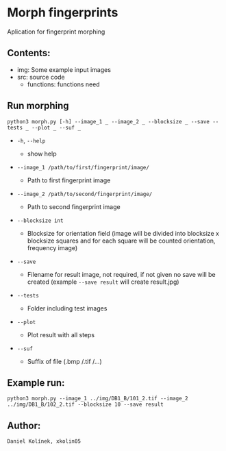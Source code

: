 # Morph fingerprints

Aplication for fingerprint morphing

## Contents:
-   img: Some example input images
-   src: source code
    - functions: functions need

## Run morphing
`python3 morph.py [-h] --image_1 _ --image_2 _ --blocksize _ --save --tests _ --plot _ --suf _`         

-   `-h`, `--help`
    -   show help

-   `--image_1 /path/to/first/fingerprint/image/`
    -   Path to first fingerprint image

-   `--image_2 /path/to/second/fingerprint/image/`
    -   Path to second fingerprint image

-   `--blocksize int`
    -   Blocksize for orientation field (image will be divided into blocksize x blocksize squares and for each square will be counted orientation, frequency image)

-   `--save`
    -   Filename for result image, not required, if not given no save will be created (example `--save result` will create result.jpg)

-   `--tests`
    -   Folder including test images

-   `--plot`
    -   Plot result with all steps

-   `--suf`
    -   Suffix of file (.bmp /.tif /...)
## Example run:
`python3 morph.py --image_1 ../img/DB1_B/101_2.tif --image_2 ../img/DB1_B/102_2.tif --blocksize 10 --save result`

## Author: 
    Daniel Kolínek, xkolin05